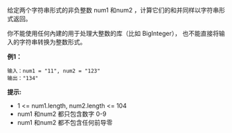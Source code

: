 给定两个字符串形式的非负整数 num1 和num2 ，计算它们的和并同样以字符串形式返回。

你不能使用任何內建的用于处理大整数的库（比如 BigInteger）， 也不能直接将输入的字符串转换为整数形式。

**例1：**
```
输入：num1 = "11", num2 = "123"
输出："134"
```


**提示:**

- 1 <= num1.length, num2.length <= 104
- num1 和num2 都只包含数字 0-9
- num1 和num2 都不包含任何前导零


